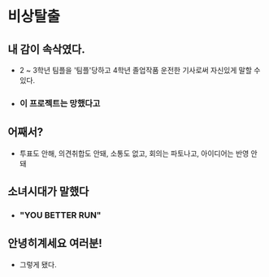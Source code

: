 비상탈출
===============

## 내 감이 속삭였다.
- 2 ~ 3학년 팀플을 '팀플'당하고 4학년 졸업작품 운전한 기사로써 자신있게 말할 수 있다.  
- ### 이 프로젝트는 망했다고  

## 어째서?
- 투표도 안해, 의견취합도 안돼, 소통도 없고, 회의는 파토나고, 아이디어는 반영 안돼  

## 소녀시대가 말했다
- ### "YOU BETTER RUN"  

## 안녕히계세요 여러분!
- 그렇게 됐다.  
